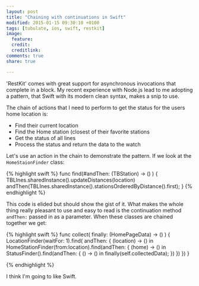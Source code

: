 ```yaml
---
layout: post
title: "Chaining with continuations in Swift"
modified: 2015-01-15 09:30:10 +0100
tags: [tubulate, ios, swift, restkit]
image:
  feature: 
  credit: 
  creditlink: 
comments: true
share: true

---
```



'RestKit' comes with great support for asynchronous invocations that complete in a block. My recent experience with Node.js lead to me adopting a pattern, that Swift with its modern clean syntax, makes a snip to use. 

The chain of actions that I need to perform to get the status for the users home location is: 

* Find their current location
* Find the Home station (closest of their favorite stations
* Get the status of all lines
* Process the status and return the data to the watch

Let's use an action in the chain  to demonstrate the pattern. If we look at the `HomeStaionFinder` class: 

{% highlight swift %}
 func find(#andThen: (TBStation) -> () ) {
        TBLInes.sharedInstance().updateDistances(location)
        andThen(TBLInes.sharedInstance().stationsOrderedByDistance().first);
    }
{% endhighlight %}

This code is elided but should show the gist of it. What makes the whole thing really pleasant to use and easy to read is the continuation method `andThen:`  passed in as a parameter. When these classes are chained together we get:



{% highlight swift %}
 func collect( finally: (HomePageData) -> () ) {
    LocationFinder(waitFor: 1).find( andThen: { (location) -> () in
        HomeStationFinder(from:location).find(andThen: { (home) -> () in
            StatusFinder().find(andThen: { () -> () in
                finally(self.collectedData);
            })
        })
    })
}
    
{% endhighlight %}

I think I'm going to like Swift.









